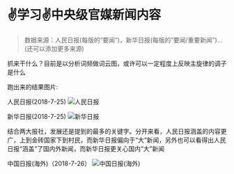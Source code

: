 # ✌学习✌中央级官媒新闻内容

> 数据来源：人民日报(每版的“要闻”)，新华日报(每版的“要闻/重要新闻”)…(还可以添加更多来源)

抓来干什么？目前是以分析词频做词云图，或许可以一定程度上反映主旋律的调子是什么

跑出来的结果图片:

人民日报(2018-7-25)
![人民日报](http://ww1.sinaimg.cn/large/005WOYz1ly1ftmce6eesxj30uk0i2jwi.jpg)

新华日报(2018-7-25)
![新华日报](http://ww1.sinaimg.cn/large/005WOYz1ly1ftmcek1nv0j30uk0i2ae5.jpg)


结合两大报社，发展还是提到的最多的关键字。分开来看，人民日报涵盖的内容更广，上到金砖国家下到村民，而新华日报偏向于“大”新闻，另外也可以看得出人民日报“涵盖”了国内外新闻，而新华日报更关心国内“大”新闻



中国日报(海外)（2018-7-26）
![中国日报(海外)](http://ww1.sinaimg.cn/large/005WOYz1ly1ftne3mnl6fj30uk0i2tdc.jpg)
